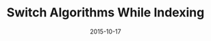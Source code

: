 ---
layout: post
title: "Switch Algorithms While Indexing"
excerpt: "coming soon.........."
date: 2015-10-17
status: publish
comments: true
share: true
categories:
- "R & D:Optimize Database Design"
tags:
- "RDBMS"
---